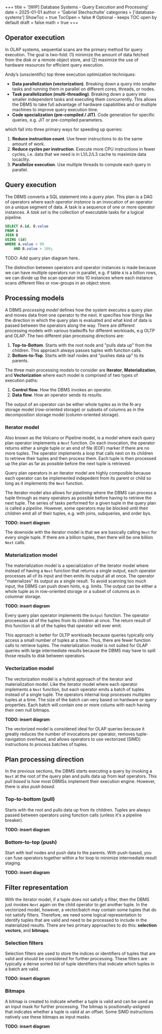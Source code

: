 +++
title = '[WIP] Database Systems - Query Execution and Processing'
date = 2025-01-01
author = 'Gabriel Stechschulte'
categories = ['database-systems']
ShowToc = true
TocOpen = false  # Optional - keeps TOC open by default
draft = false
math = true
+++

## Operator execution

In OLAP systems, sequential scans are the primary method for query execution. The goal is two-fold: (1) minimize the amount of data fetched from the disk or a remote object store, and (2) maximize the use of hardware resources for efficient query execution.

Andy’s (unscientific) top three execution optimization techniques:
- **Data parallelization (vectorization)**. Breaking down a query into smaller tasks and running them in parallel on different cores, threads, or nodes.
- **Task parallelization (multi-threading)**. Breaking down a query into smaller independent tasks and executing them concurrently. This allows the DBMS to take full advantage of hardware capabilities and or multiple machines to improve query execution time.
- **Code specialization (pre-compiled / JIT)**. Code generation for specific queries, e.g. JIT or pre-compiled parameters.

which fall into three primary ways for speeding up queries:

1. **Reduce instruction count**. Use fewer instructions to do the same amount of work.
1. **Reduce cycles per instruction**. Execute more CPU instructions in fewer cycles, i.e. data that we need is in L1/L2/L3 cache to maximize data locaclity.
1. **Parallelize execution**. Use multiple threads to compute each query in parallel.

## Query execution

The DBMS converts a SQL statement into a *query plan*. This plan is a DAG of operators where each _operator instance_ is an invocation of an operator on a unique segment of data. A task is a sequence of one or more operator instances. A _task set_ is the collection of executable tasks for a logical pipeline.

```SQL
SELECT A.id, B.value
FROM A
JOIN B
USING (id)
WHERE A.value < 99
	AND B.value > 100;
```

TODO: Add query plan diagram here..

The distinction between operators and operator instances is made because we can have multiple operators run in parallel, e.g. if table `A` is a billion rows, we can divide up the scan operator into 10 instances where each instance scans different files or row-groups in an object store.

## Processing models

A DBMS _processing model_ defines how the system executes a query plan and moves data from one operator to the next. It specifies how things like the direction in which the query plan is evaluated and what kind of data is passed between the operators along the way. There are different processing models with various tradeoffs for different workloads, e.g OLTP and OLAP. The two different plan processing directions are:

1. **Top-to-Bottom**. Starts with the root node and "pulls data up" from the children. This approach always passes tuples with function calls.
2. **Bottom-to-Top**. Starts with leaf nodes and "pushes data up" to its parents.

The three main processing models to consider are **Iterator**, **Materialization**, and **Vectorization** where each model is comprised of two types of execution paths:

1. **Control flow**. How the DBMS invokes an operator.
2. **Data flow**. How an operator sends its results.

The output of an operator can be either whole tuples as in the N-ary storage model (row-oriented storage) or subsets of columns as in the decomposition storage model (column-oriented storage).

### Iterator model

Also known as the Volcano or Pipeline model, is a model where each query plan operator implements a `Next` function. On each invocation, the operator returns either a single tuple or an end of file (EOF) marker if there are no more tuples. The operator implements a loop that calls next on its children to retrieve their tuples and then process them. Each tuple is then processed up the plan as far as possible before
the next tuple is retrieved.

Query plan operators in an iterator model are highly composible because each operator can be implemented indepedent from its parent or child so long as it implements the `Next` function.

The iterator model also allows for *pipelining* where the DBMS can process a tuple through as many operators as possible before having to retrieve the next tuple. The series of tasks performed for a given tuple in the query plan is called a *pipeline*. However, some operators may be blocked until their children emit all of their tuples, e.g. with joins, subqueries, and order bys.

**TODO: insert diagram**

The downside with the iterator model is that we are basically calling `Next` for every single tuple. If there are a billion tuples, then there will be one billion `Next` calls.

### Materialization model

The materialization model is a specialization of the iterator model where instead of having a `Next` function that returns a single output, each operator processes all of its input and then emits its output all at once. The operator "materializes" its output as a single result. To avoid scanning too much input, the DBMS can push down hints, e.g. limits. The output can be either a whole tuple as in row-oriented storage or a subset of columns as in columnar storage.

**TODO: insert diagram**

Every query plan operator implements the `Output` function. The operator proceesses all of the tuples from its children at once. The return result of this function is all of the tuples that operator will ever emit.

This approach is better for OLTP workloads because queries typically only access a small number of tuples at a time. Thus, there are fewer function calls to retrieve tuples. The materialization model is not suited for OLAP queries with large intermediate results because the DBMS may have to spill those results to disk between operators.

### Vectorization model

The vectorization model is a hybrid approach of the iterator and materialization model. Like the iterator model where each operator implements a `Next` function, but each operator emits a batch of tuples instead of a single tuple. The operators internal loop processes multiples tuples at a time. The size of the batch can very based on hardware or query properties. Each batch will contain one or more colums with each having their own null bitmaps.

**TODO: insert diagram**

The vectorized model is considered ideal for OLAP queries because it greatly reduces the number of invocations per operator, removes tuple-navigation overhead, and allows operators to use vectorized (SIMD) instructions to process batches of tuples.

## Plan processing direction

In the previous sections, the DBMS starts executing a query by invoking a `Next` at the root of the query plan and pulls data up from leaf operators. This *pull based* is how most DBMSs implement their execution engine. However, there is also *push based*.

### Top-to-bottom (pull)

Starts with the root and pulls data up from its children. Tuples are always passed between operators using function calls (unless it's a pipeline breaker).

**TODO: insert diagram**

### Bottom-to-top (push)

Start with leaf nodes and push data to the parents. With push-based, you can fuse operators together within a for loop to minimize intermediate result staging.

**TODO: insert diagram**

## Filter representation

With the iterator model, if a tuple does not satisfy a filter, then the DBMS just invokes `Next` again on the child operator to get another tuple. In the vectorized model, however, a vector/batch may contain some tuples that do not satisfy filters. Therefore, we need some logical representation to identify tuples that are valid and need to be processed to include in the materialized results. There are two primary approaches to do this: **selection vectors**, and **bitmaps**.

### Selection filters

Selection filters are used to store the indices or identifiers of tuples that are valid and should be considered for further processing. These filters are typically a dense sorted list of tuple identifiers that indicate which tuples in a batch are valid.

**TODO: insert diagram**

### Bitmaps

A bitmap is created to indicate whether a tuple is valid and can be used as an input mask for further processing. The bitmap is positionally-asligned that indicates whether a tuple is valid at an offset. Some SIMD instructions natively use these bitmaps as input masks.

**TODO: insert diagram**
